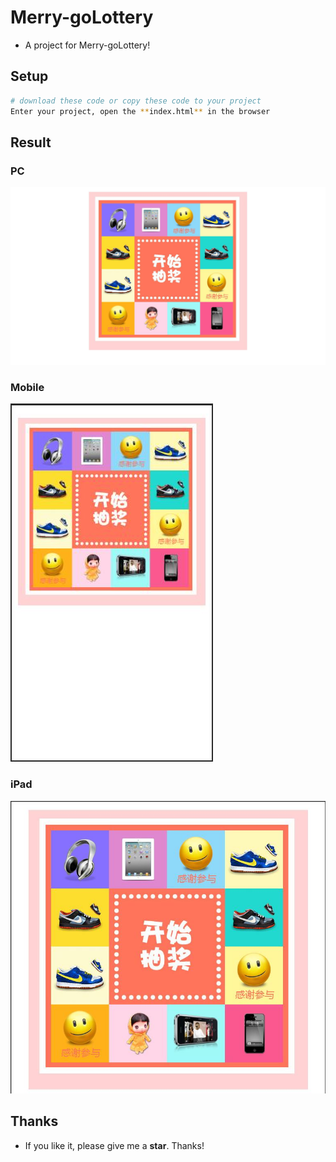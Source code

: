 # Merry-goLottery
- A project for Merry-goLottery!

## Setup

```bash
# download these code or copy these code to your project
Enter your project, open the **index.html** in the browser
``` 

## Result

### PC

![result-pc][1]

### Mobile

![result-mobile][2]

### iPad

![result-ipad][3]

## Thanks
- If you like it, please give me a **star**. Thanks!


  [1]: ./images/result-pc.jpg "result-pc.jpg"
  [2]: ./images/result-mobile.jpg "result-mobile.jpg"
  [3]: ./images/result-ipad.jpg "result-ipad.jpg"